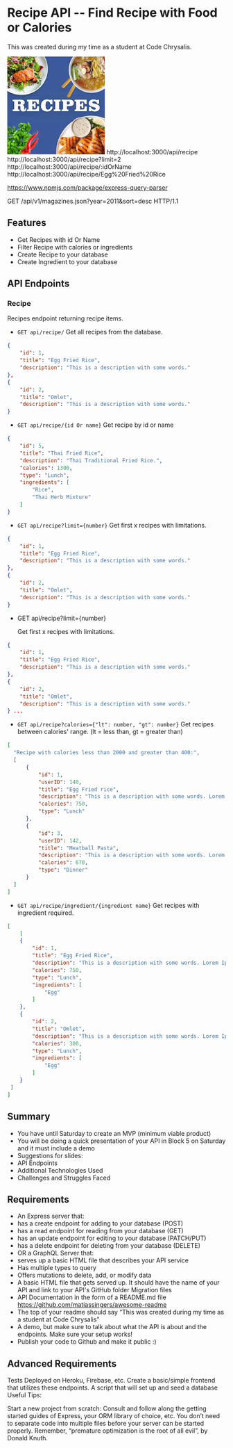 # Recipe API -- Find Recipe with Food or Calories

This was created during my time as a student at Code Chrysalis.

![image](./images/top.jpeg)
http://localhost:3000/api/recipe
http://localhost:3000/api/recipe?limit=2
http://localhost:3000/api/recipe/:idOrName
http://localhost:3000/api/recipe/Egg%20Fried%20Rice

https://www.npmjs.com/package/express-query-parser

GET /api/v1/magazines.json?year=2011&sort=desc HTTP/1.1

## Features

- Get Recipes with id Or Name
- Filter Recipe with calories or ingredients
- Create Recipe to your database
- Create Ingredient to your database

## API Endpoints

### Recipe

Recipes endpoint returning recipe items.

- `GET api/recipe/`
  Get all recipes from the database.

```JSON
{
    "id": 1,
    "title": "Egg Fried Rice",
    "description": "This is a description with some words."
},
{
    "id": 2,
    "title": "Omlet",
    "description": "This is a description with some words."
}
```

- `GET api/recipe/{id Or name}`
  Get recipe by id or name

```JSON
{
    "id": 5,
    "title": "Thai Fried Rice",
    "description": "Thai Traditional Fried Rice.",
    "calories": 1300,
    "type": "Lunch",
    "ingredients": [
        "Rice",
        "Thai Herb Mixture"
    ]
}
```

- `GET api/recipe?limit={number}`
  Get first x recipes with limitations.

```JSON
{
    "id": 1,
    "title": "Egg Fried Rice",
    "description": "This is a description with some words."
},
{
    "id": 2,
    "title": "Omlet",
    "description": "This is a description with some words."
}
```

- GET api/recipe?limit={number}

  Get first x recipes with limitations.

```JSON
{
    "id": 1,
    "title": "Egg Fried Rice",
    "description": "This is a description with some words."
},
{
    "id": 2,
    "title": "Omlet",
    "description": "This is a description with some words."
} ...
```

- `GET api/recipe?calories={"lt": number, "gt": number}`
  Get recipes between calories' range.
  (lt = less than, gt = greater than)

```JSON
[
  "Recipe with calories less than 2000 and greater than 400:",
  [
      {
          "id": 1,
          "userID": 140,
          "title": "Egg Fried rice",
          "description": "This is a description with some words. Lorem Ipsum........",
          "calories": 750,
          "type": "Lunch"
      },
      {
          "id": 3,
          "userID": 142,
          "title": "Meatball Pasta",
          "description": "This is a description with some words. Lorem Ipsum........",
          "calories": 670,
          "type": "Dinner"
      }
  ]
]
```

- `GET api/recipe/ingredient/{ingredient name}`
  Get recipes with ingredient required.

```JSON
[
    [
    {
        "id": 1,
        "title": "Egg Fried Rice",
        "description": "This is a description with some words. Lorem Ipsum........",
        "calories": 750,
        "type": "Lunch",
        "ingredients": [
            "Egg"
        ]
    },
    {
        "id": 2,
        "title": "Omlet",
        "description": "This is a description with some words. Lorem Ipsum........",
        "calories": 300,
        "type": "Lunch",
        "ingredients": [
            "Egg"
        ]
    }
 ]
]
```

## Summary

- You have until Saturday to create an MVP (minimum viable product)
- You will be doing a quick presentation of your API in Block 5 on Saturday and it must include a demo
- Suggestions for slides:
- API Endpoints
- Additional Technologies Used
- Challenges and Struggles Faced

## Requirements

- An Express server that:
- has a create endpoint for adding to your database (POST)
- has a read endpoint for reading from your database (GET)
- has an update endpoint for editing to your database (PATCH/PUT)
- has a delete endpoint for deleting from your database (DELETE)
- OR a GraphQL Server that:
- serves up a basic HTML file that describes your API service
- Has multiple types to query
- Offers mutations to delete, add, or modify data
- A basic HTML file that gets served up. It should have the name of your API and link to your API's GitHub folder
  Migration files
- API Documentation in the form of a README.md file https://github.com/matiassingers/awesome-readme
- The top of your readme should say “This was created during my time as a student at Code Chrysalis”
- A demo, but make sure to talk about what the API is about and the endpoints. Make sure your setup works!
- Publish your code to Github and make it public :)

## Advanced Requirements

Tests
Deployed on Heroku, Firebase, etc.
Create a basic/simple frontend that utilizes these endpoints.
A script that will set up and seed a database
Useful Tips:

Start a new project from scratch:
Consult and follow along the getting started guides of Express, your ORM library of choice, etc.
You don’t need to separate code into multiple files before your server can be started properly.
Remember, “premature optimization is the root of all evil”, by Donald Knuth.
